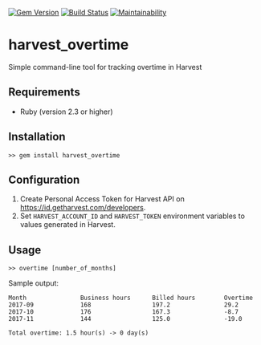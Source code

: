 [![Gem Version](https://badge.fury.io/rb/harvest_overtime.svg)](https://badge.fury.io/rb/harvest_overtime)
[![Build Status](https://travis-ci.org/mmateja/harvest_overtime.svg?branch=master)](https://travis-ci.org/mmateja/harvest_overtime)
[![Maintainability](https://api.codeclimate.com/v1/badges/414a5c6c84e7059db5b2/maintainability)](https://codeclimate.com/github/mmateja/harvest_overtime/maintainability)

# harvest_overtime

Simple command-line tool for tracking overtime in Harvest

## Requirements

* Ruby (version 2.3 or higher)

## Installation

`>> gem install harvest_overtime`

## Configuration

1. Create Personal Access Token for Harvest API on https://id.getharvest.com/developers.
2. Set `HARVEST_ACCOUNT_ID` and `HARVEST_TOKEN` environment variables to values generated in Harvest.

## Usage

`>> overtime [number_of_months]`

Sample output:

```
Month               Business hours      Billed hours        Overtime
2017-09             168                 197.2               29.2
2017-10             176                 167.3               -8.7
2017-11             144                 125.0               -19.0

Total overtime: 1.5 hour(s) -> 0 day(s)
```

